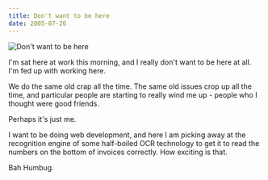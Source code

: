 ```yaml
---
title: Don't want to be here
date: 2005-07-26
---
```


![Don't want to be here](https://source.unsplash.com/LuQ2ex5HY3c/1600x900)

I'm sat here at work this morning, and I really don't want to be here at all. I'm fed up with working here.

We do the same old crap all the time. The same old issues crop up all the time, and particular people are starting to really wind me up - people who I thought were good friends.

Perhaps it's just me.

I want to be doing web development, and here I am picking away at the recognition engine of some half-boiled OCR technology to get it to read the numbers on the bottom of invoices correctly. How exciting is that.

Bah Humbug.